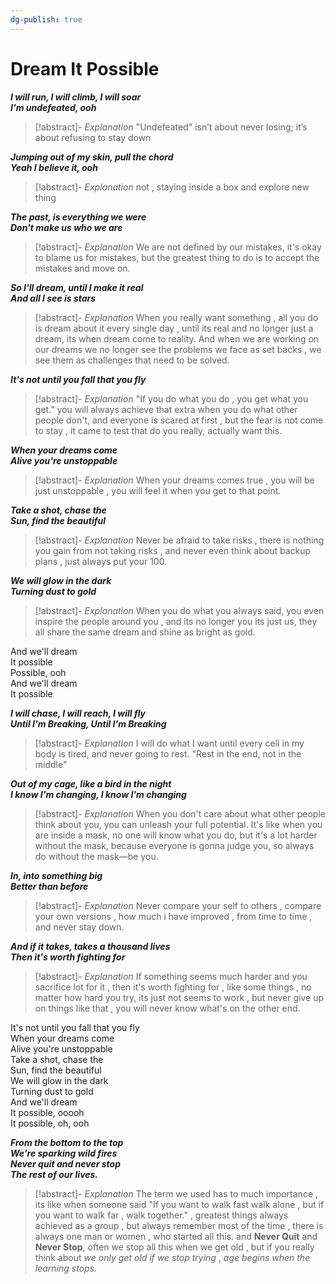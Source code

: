 ```yaml
---
dg-publish: true
---
```

# Dream It Possible


***I will run, I will climb, I will soar***  
***I'm undefeated, ooh***  
>[!abstract]- *Explanation*
>"Undefeated" isn’t about never losing; it’s about refusing to stay down


***Jumping out of my skin, pull the chord***  
***Yeah I believe it, ooh***  
>[!abstract]- *Explanation*
>not , staying inside a box and explore new thing


***The past, is everything we were***  
***Don't make us who we are***  

>[!abstract]- *Explanation*
>We are not defined by our mistakes, it's okay to blame us for mistakes, but the greatest thing to do is to accept the mistakes and move on.



***So I'll dream, until I make it real***  
***And all I see is stars***  

>[!abstract]- *Explanation*
>When you really want something , all you do is dream about it every single day , until its real and no longer just a dream, its when dream come to reality. And when we are working on our dreams we no longer see the problems we face as set backs , we see them as challenges that need to be solved. 

***It's not until you fall that you fly***  

>[!abstract]- *Explanation*
> "If you do what you do , you get what you get." you will always achieve that extra when you do what other people don't, and everyone is scared at first , but the fear is not come to stay , it came to test that do you really, actually want this.


***When your dreams come***  
***Alive you're unstoppable***  

>[!abstract]- *Explanation*
> When your dreams comes true , you will be just unstoppable , you will feel it when you get to that point.


***Take a shot, chase the***  
***Sun, find the beautiful***  

>[!abstract]- *Explanation*
>Never be afraid to take risks , there is nothing you gain from not taking risks , and never even think about backup plans , just always put your 100.


***We will glow in the dark***  
***Turning dust to gold***  

>[!abstract]- *Explanation*
>When you do what you always said, you even inspire the people around you , and its no longer you its just us, they all share the same dream and shine as bright as gold.

And we'll dream  
It possible  
Possible, ooh  
And we'll dream  
It possible  
  
***I will chase, I will reach, I will fly***  
***Until I'm Breaking, Until I'm Breaking***  

>[!abstract]- *Explanation*
>I will do what I want until every cell in my body is tired, and never going to rest.
>"Rest in the end, not in the middle"



***Out of my cage, like a bird in the night***  
***I know I'm changing, I know I'm changing***  

>[!abstract]- *Explanation*
> When you don't care about what other people think about you, you can unleash your full potential. It's like when you are inside a mask, no one will know what you do, but it's a lot harder without the mask, because everyone is gonna judge you, so always do without the mask—be you.


***In, into something big***  
***Better than before***  


>[!abstract]- *Explanation*
> Never compare your self to others , compare your own versions , how much i have improved , from time to time , and never stay down.



***And if it takes, takes a thousand lives***  
***Then it's worth fighting for***  

>[!abstract]- *Explanation*
> If something seems much harder and you sacrifice lot for it , then it's worth fighting for , like some things , no matter how hard you try, its just not seems to work , but never give up on things like that , you will never know what's on the other end. 

It's not until you fall that you fly  
When your dreams come  
Alive you're unstoppable  
Take a shot, chase the  
Sun, find the beautiful  
We will glow in the dark  
Turning dust to gold  
And we'll dream  
It possible, ooooh  
It possible, oh, ooh  
  
***From the bottom to the top***  
***We're sparking wild fires***  
***Never quit and never stop***  
***The rest of our lives.***

>[!abstract]- *Explanation*
>The term we used has to much importance , its like when someone said 
>"If you want to walk fast walk alone , but if you want to walk far , walk together." , greatest things always achieved as a group , but always remember most of the time , there is always one man or women , who started all this. 
>and **Never Quit** and **Never Stop**, often we stop all this when we get old , but if you really think about *we only get old if we stop trying* , *age begins when the learning stops.*


